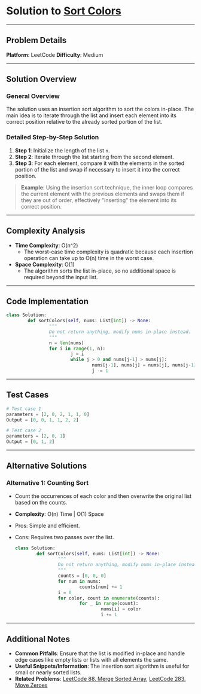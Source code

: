 # Solution to [Sort Colors](https://leetcode.com/problems/sort-colors/)

---

## Problem Details

**Platform**: LeetCode
**Difficulty**: Medium

---

## Solution Overview

### General Overview

The solution uses an insertion sort algorithm to sort the colors in-place. The main idea is to iterate through the list and insert each element into its correct position relative to the already sorted portion of the list.

### Detailed Step-by-Step Solution

1. **Step 1**: Initialize the length of the list `n`.
2. **Step 2**: Iterate through the list starting from the second element.
3. **Step 3**: For each element, compare it with the elements in the sorted portion of the list and swap if necessary to insert it into the correct position.

> **Example**: Using the insertion sort technique, the inner loop compares the current element with the previous elements and swaps them if they are out of order, effectively "inserting" the element into its correct position.

---

## Complexity Analysis

- **Time Complexity**: O(n^2)
  - The worst-case time complexity is quadratic because each insertion operation can take up to O(n) time in the worst case.
- **Space Complexity**: O(1)
  - The algorithm sorts the list in-place, so no additional space is required beyond the input list.

---

## Code Implementation

```python
class Solution:
        def sortColors(self, nums: List[int]) -> None:
                """
                Do not return anything, modify nums in-place instead.
                """
                n = len(nums)
                for i in range(1, n):
                        j = i
                        while j > 0 and nums[j-1] > nums[j]:
                                nums[j-1], nums[j] = nums[j], nums[j-1]
                                j -= 1
```

---

## Test Cases

```python
# Test case 1
parameters = [2, 0, 2, 1, 1, 0]
Output = [0, 0, 1, 1, 2, 2]

# Test case 2
parameters = [2, 0, 1]
Output = [0, 1, 2]
```

---

## Alternative Solutions

### Alternative 1: Counting Sort

- Count the occurrences of each color and then overwrite the original list based on the counts.
- **Complexity**: O(n) Time | O(1) Space
- Pros: Simple and efficient.
- Cons: Requires two passes over the list.

  ```python
  class Solution:
          def sortColors(self, nums: List[int]) -> None:
                  """
                  Do not return anything, modify nums in-place instead.
                  """
                  counts = [0, 0, 0]
                  for num in nums:
                          counts[num] += 1
                  i = 0
                  for color, count in enumerate(counts):
                          for _ in range(count):
                                  nums[i] = color
                                  i += 1
  ```

---

## Additional Notes

- **Common Pitfalls**: Ensure that the list is modified in-place and handle edge cases like empty lists or lists with all elements the same.
- **Useful Snippets/Information**: The insertion sort algorithm is useful for small or nearly sorted lists.
- **Related Problems**: [LeetCode 88. Merge Sorted Array](https://leetcode.com/problems/merge-sorted-array/), [LeetCode 283. Move Zeroes](https://leetcode.com/problems/move-zeroes/)
